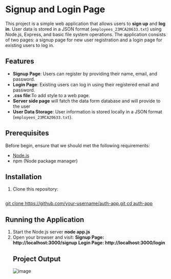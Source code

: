 # Signup and Login Page

This project is a simple web application that allows users to **sign up** and **log in**. User data is stored in a JSON format (`employees_23MCA20633.txt`) using Node.js, Express, and basic file system operations. The application consists of two pages: a signup page for new user registration and a login page for existing users to log in.

## Features

- **Signup Page**: Users can register by providing their name, email, and password.
- **Login Page**: Existing users can log in using their registered email and password.
- **.css file**:To add style to a web page.
- **Server side page** will fatch the data form database and will provide to the user
- **User Data Storage**: User information is stored locally in a JSON format (`employees_23MCA20633.txt`).


## Prerequisites

Before  begin, ensure that we should met the following requirements:

- [Node.js](https://nodejs.org/) 
- npm (Node package manager)

## Installation

1. Clone this repository:

   ```bash
  [ git clone https://github.com/your-username/auth-app.git
   cd auth-app](https://github.com/RITUDPSINGH/signup-and-login-page-in-node.js)
  ##  Running the Application
  1. Start the Node.js server
     **node app.js**
 2.  Open your browser and visit:
    **Signup Page: http://localhost:3000/signup**
    **Login Page: http://localhost:3000/login**
     ## Project Output
     ![image](https://github.com/user-attachments/assets/fba1dbc6-224a-4749-9313-7d14768ae471)



